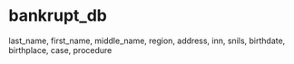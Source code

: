 # bankrupt_db

last_name, first_name, middle_name, region, address, inn, snils, birthdate, birthplace, case, procedure
